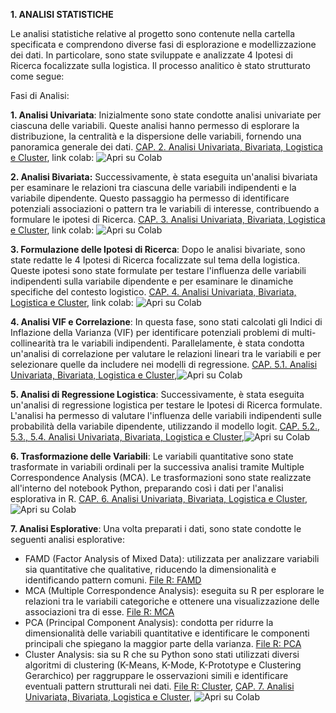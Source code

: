 **1. ANALISI STATISTICHE**

Le analisi statistiche relative al progetto sono contenute nella cartella specificata e comprendono diverse fasi di esplorazione e modellizzazione dei dati. In particolare, sono state sviluppate e analizzate 4 Ipotesi di Ricerca focalizzate sulla logistica. Il processo analitico è stato strutturato come segue:

Fasi di Analisi:

**1. Analisi Univariata**: Inizialmente sono state condotte analisi univariate per ciascuna delle variabili. Queste analisi hanno permesso di esplorare la distribuzione, la centralità e la dispersione delle variabili, fornendo una panoramica generale dei dati. 
[CAP. 2. Analisi Univariata, Bivariata, Logistica e Cluster](Analisi_Statistiche/Analisi_univariata,_bivariata,_logistica_e_cluster.ipynb), link colab: ![Apri su Colab](https://colab.research.google.com/assets/colab-badge.svg)

**2. Analisi Bivariata:** Successivamente, è stata eseguita un'analisi bivariata per esaminare le relazioni tra ciascuna delle variabili indipendenti e la variabile dipendente. Questo passaggio ha permesso di identificare potenziali associazioni o pattern tra le variabili di interesse, contribuendo a formulare le ipotesi di Ricerca. 
[CAP. 3. Analisi Univariata, Bivariata, Logistica e Cluster](Analisi_Statistiche/Analisi_univariata,_bivariata,_logistica_e_cluster.ipynb), link colab: ![Apri su Colab](https://colab.research.google.com/assets/colab-badge.svg)

**3. Formulazione delle Ipotesi di Ricerca**: Dopo le analisi bivariate, sono state redatte le 4 Ipotesi di Ricerca focalizzate sul tema della logistica. Queste ipotesi sono state formulate per testare l'influenza delle variabili indipendenti sulla variabile dipendente e per esaminare le dinamiche specifiche del contesto logistico.
[CAP. 4. Analisi Univariata, Bivariata, Logistica e Cluster](Analisi_Statistiche/Analisi_univariata,_bivariata,_logistica_e_cluster.ipynb), link colab: ![Apri su Colab](https://colab.research.google.com/assets/colab-badge.svg)

**4. Analisi VIF e Correlazione**: In questa fase, sono stati calcolati gli Indici di Inflazione della Varianza (VIF) per identificare potenziali problemi di multi-collinearità tra le variabili indipendenti. Parallelamente, è stata condotta un'analisi di correlazione per valutare le relazioni lineari tra le variabili e per selezionare quelle da includere nei modelli di regressione.
[CAP. 5.1. Analisi Univariata, Bivariata, Logistica e Cluster](Analisi_Statistiche/Analisi_univariata,_bivariata,_logistica_e_cluster.ipynb),![Apri su Colab](https://colab.research.google.com/assets/colab-badge.svg)

**5. Analisi di Regressione Logistica**: Successivamente, è stata eseguita un'analisi di regressione logistica per testare le Ipotesi di Ricerca formulate. L'analisi ha permesso di valutare l'influenza delle variabili indipendenti sulle probabilità della variabile dipendente, utilizzando il modello logit. 
[CAP. 5.2., 5.3., 5.4. Analisi Univariata, Bivariata, Logistica e Cluster](Analisi_Statistiche/Analisi_univariata,_bivariata,_logistica_e_cluster.ipynb),![Apri su Colab](https://colab.research.google.com/assets/colab-badge.svg)

**6. Trasformazione delle Variabili**: Le variabili quantitative sono state trasformate in variabili ordinali per la successiva analisi tramite Multiple Correspondence Analysis (MCA). Le trasformazioni sono state realizzate all'interno del notebook Python, preparando così i dati per l'analisi esplorativa in R.
[CAP. 6. Analisi Univariata, Bivariata, Logistica e Cluster](Analisi_Statistiche/Analisi_univariata,_bivariata,_logistica_e_cluster.ipynb), ![Apri su Colab](https://colab.research.google.com/assets/colab-badge.svg)

**7. Analisi Esplorative**: Una volta preparati i dati, sono state condotte le seguenti analisi esplorative:
- FAMD (Factor Analysis of Mixed Data): utilizzata per analizzare variabili sia quantitative che qualitative, riducendo la dimensionalità e identificando pattern comuni.
  [File R: FAMD](Analisi_Statistiche/Analisi_Esplorative_FAMD.R)
- MCA (Multiple Correspondence Analysis): eseguita su R per esplorare le relazioni tra le variabili categoriche e ottenere una visualizzazione delle associazioni tra di esse.
  [File R: MCA](Analisi_Statistiche/Analisi_Esplorative_MCA.R)
- PCA (Principal Component Analysis): condotta per ridurre la dimensionalità delle variabili quantitative e identificare le componenti principali che spiegano la maggior parte della varianza.
  [File R: PCA](Analisi_Statistiche/Analisi_Esplorative_PCA.R)
- Cluster Analysis: sia su R che su Python sono stati utilizzati diversi algoritmi di clustering (K-Means, K-Mode, K-Prototype e Clustering Gerarchico) per raggruppare le osservazioni simili e identificare eventuali pattern strutturali nei dati.
  [File R: Cluster](Analisi_Statistiche/Analisi_Esplorative_CLUSTER.R), 
[CAP. 7. Analisi Univariata, Bivariata, Logistica e Cluster](Analisi_Statistiche/Analisi_univariata,_bivariata,_logistica_e_cluster.ipynb), ![Apri su Colab](https://colab.research.google.com/assets/colab-badge.svg)
